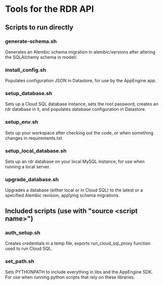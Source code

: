# Tools for the RDR API

## Scripts to run directly

### generate-schema.sh

Generates an Alembic schema migration in alembic/versions after altering the SQLAlchemy
schema in model/.

### install_config.sh

Populates configuration JSON in Datastore, for use by the AppEngine app.

### setup_database.sh

Sets up a Cloud SQL database instance, sets the root password, creates an rdr database in
it, and populates database configuration in Datastore.

### setup_env.sh

Sets up your workspace after checking out the code, or when something changes in 
requirements.txt.

### setup_local_database.sh

Sets up an rdr database on your local MySQL instance, for use when running a local 
server.

### upgrade_database.sh

Upgrades a database (either local or in Cloud SQL) to the latest or a specified Alembic revision, 
applying schema migrations.

## Included scripts (use with "source &lt;script name&gt;")

### auth_setup.sh

Creates credentials in a temp file, exports run_cloud_sql_proxy function used to run Cloud SQL.

### set_path.sh

Sets PYTHONPATH to include everything in libs and the AppEngine SDK. For use when running python
scripts that rely on these libraries.



